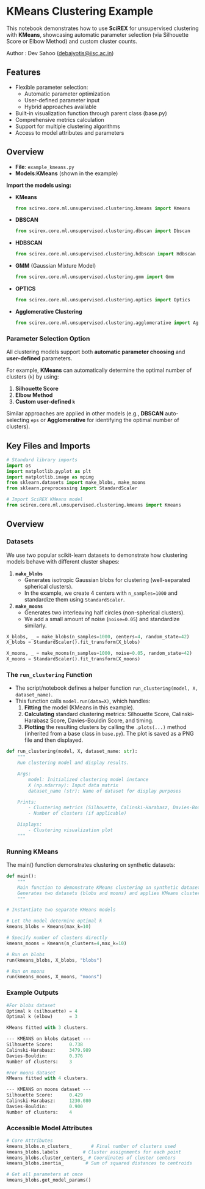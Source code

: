 # KMeans Clustering Example

This notebook demonstrates how to use **SciREX** for unsupervised clustering with **KMeans**, showcasing automatic parameter selection (via Silhouette Score or Elbow Method) and custom cluster counts.

Author : Dev Sahoo (debajyotis@iisc.ac.in)

## Features

- Flexible parameter selection:
  - Automatic parameter optimization
  - User-defined parameter input
  - Hybrid approaches available
- Built-in visualization function through parent class (base.py)
- Comprehensive metrics calculation
- Support for multiple clustering algorithms
- Access to model attributes and parameters

## Overview

- **File**: `example_kmeans.py`
- **Models**:**KMeans** (shown in the example)

**Import the models using:**

- **KMeans**
  ```python
  from scirex.core.ml.unsupervised.clustering.kmeans import Kmeans
  ```
- **DBSCAN**
  ```python
  from scirex.core.ml.unsupervised.clustering.dbscan import Dbscan
  ```
- **HDBSCAN**
  ```python
  from scirex.core.ml.unsupervised.clustering.hdbscan import Hdbscan
  ```
- **GMM** (Gaussian Mixture Model)
  ```python
  from scirex.core.ml.unsupervised.clustering.gmm import Gmm
  ```
- **OPTICS**
  ```python
  from scirex.core.ml.unsupervised.clustering.optics import Optics
  ```
- **Agglomerative Clustering**
  ```python
  from scirex.core.ml.unsupervised.clustering.agglomerative import Agglomerative
  ```

### Parameter Selection Option

All clustering models support both **automatic parameter choosing** and **user-defined** parameters.

For example, **KMeans** can automatically determine the optimal number of clusters (`k`) by using:

1. **Silhouette Score**
2. **Elbow Method**
3. **Custom user-defined `k`**

Similar approaches are applied in other models (e.g., **DBSCAN** auto-selecting `eps` or **Agglomerative** for identifying the optimal number of clusters).

## Key Files and Imports

```python
# Standard library imports
import os
import matplotlib.pyplot as plt
import matplotlib.image as mpimg
from sklearn.datasets import make_blobs, make_moons
from sklearn.preprocessing import StandardScaler

# Import SciREX KMeans model
from scirex.core.ml.unsupervised.clustering.kmeans import Kmeans
```

## Overview

### Datasets

We use two popular scikit-learn datasets to demonstrate how clustering models behave with different cluster shapes:

1. **`make_blobs`**
   - Generates isotropic Gaussian blobs for clustering (well-separated spherical clusters).
   - In the example, we create 4 centers with `n_samples=1000` and standardize them using `StandardScaler`.
2. **`make_moons`**
   - Generates two interleaving half circles (non-spherical clusters).
   - We add a small amount of noise (`noise=0.05`) and standardize similarly.

```python
X_blobs, _ = make_blobs(n_samples=1000, centers=4, random_state=42)
X_blobs = StandardScaler().fit_transform(X_blobs)

X_moons, _ = make_moons(n_samples=1000, noise=0.05, random_state=42)
X_moons = StandardScaler().fit_transform(X_moons)
```

### The `run_clustering` Function

- The script/notebook defines a helper function `run_clustering(model, X, dataset_name)`.
- This function calls `model.run(data=X)`, which handles:
  1. **Fitting** the model (KMeans in this example).
  2. **Calculating** standard clustering metrics: Silhouette Score, Calinski-Harabasz Score, Davies-Bouldin Score, and timing.
  3. **Plotting** the resulting clusters by calling the `.plots(...)` method (inherited from a base class in `base.py`). The plot is saved as a PNG file and then displayed.

```python
def run_clustering(model, X, dataset_name: str):
    """
    Run clustering model and display results.

    Args:
        model: Initialized clustering model instance
        X (np.ndarray): Input data matrix
        dataset_name (str): Name of dataset for display purposes

    Prints:
        - Clustering metrics (Silhouette, Calinski-Harabasz, Davies-Bouldin)
        - Number of clusters (if applicable)

    Displays:
        - Clustering visualization plot
    """
```

### Running KMeans

The main() function demonstrates clustering on synthetic datasets:

```python
def main():
    """
    Main function to demonstrate KMeans clustering on synthetic datasets.
    Generates two datasets (blobs and moons) and applies KMeans clustering.
    """
```

```python
# Instantiate two separate KMeans models

# Let the model determine optimal k
kmeans_blobs = Kmeans(max_k=10)

# Specify number of clusters directly
kmeans_moons = Kmeans(n_clusters=4,max_k=10)

# Run on blobs
run(kmeans_blobs, X_blobs, "blobs")

# Run on moons
run(kmeans_moons, X_moons, "moons")
```

### Example Outputs

```python
#For blobs dataset
Optimal k (silhouette) = 4
Optimal k (elbow)      = 3

KMeans fitted with 3 clusters.

--- KMEANS on blobs dataset ---
Silhouette Score:      0.738
Calinski-Harabasz:     3479.989
Davies-Bouldin:        0.376
Number of clusters:    3

#For moons dataset
KMeans fitted with 4 clusters.

--- KMEANS on moons dataset ---
Silhouette Score:      0.429
Calinski-Harabasz:     1230.080
Davies-Bouldin:        0.900
Number of clusters:    4
```

### Accessible Model Attributes

```python
# Core Attributes
kmeans_blobs.n_clusters_       # Final number of clusters used
kmeans_blobs.labels         # Cluster assignments for each point
kmeans_blobs.cluster_centers_ # Coordinates of cluster centers
kmeans_blobs.inertia_        # Sum of squared distances to centroids

# Get all parameters at once
kmeans_blobs.get_model_params()
```
